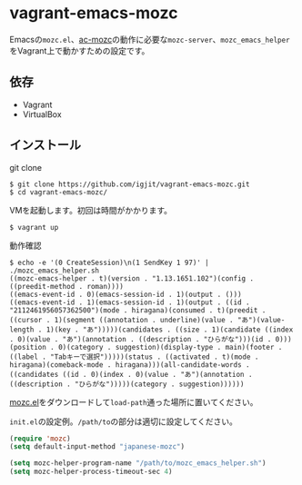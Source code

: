 # vagrant-emacs-mozc

Emacsの`mozc.el`、[ac-mozc](https://github.com/igjit/ac-mozc)の動作に必要な`mozc-server`、`mozc_emacs_helper`をVagrant上で動かすための設定です。

## 依存

- Vagrant
- VirtualBox

## インストール

git clone
```
$ git clone https://github.com/igjit/vagrant-emacs-mozc.git
$ cd vagrant-emacs-mozc/
```

VMを起動します。初回は時間がかかります。
```
$ vagrant up
```

動作確認
```
$ echo -e '(0 CreateSession)\n(1 SendKey 1 97)' | ./mozc_emacs_helper.sh 
((mozc-emacs-helper . t)(version . "1.13.1651.102")(config . ((preedit-method . roman))))
((emacs-event-id . 0)(emacs-session-id . 1)(output . ()))
((emacs-event-id . 1)(emacs-session-id . 1)(output . ((id . "2112461956057362500")(mode . hiragana)(consumed . t)(preedit . ((cursor . 1)(segment ((annotation . underline)(value . "あ")(value-length . 1)(key . "あ")))))(candidates . ((size . 1)(candidate ((index . 0)(value . "あ")(annotation . ((description . "ひらがな")))(id . 0)))(position . 0)(category . suggestion)(display-type . main)(footer . ((label . "Tabキーで選択")))))(status . ((activated . t)(mode . hiragana)(comeback-mode . hiragana)))(all-candidate-words . ((candidates ((id . 0)(index . 0)(value . "あ")(annotation . ((description . "ひらがな")))))(category . suggestion))))))
```

[mozc.el](https://mozc.googlecode.com/svn/trunk/src/unix/emacs/mozc.el)をダウンロードして`load-path`通った場所に置いてください。

`init.el`の設定例。`/path/to`の部分は適切に設定してください。
```lisp
(require 'mozc)
(setq default-input-method "japanese-mozc")

(setq mozc-helper-program-name "/path/to/mozc_emacs_helper.sh")
(setq mozc-helper-process-timeout-sec 4)
```
